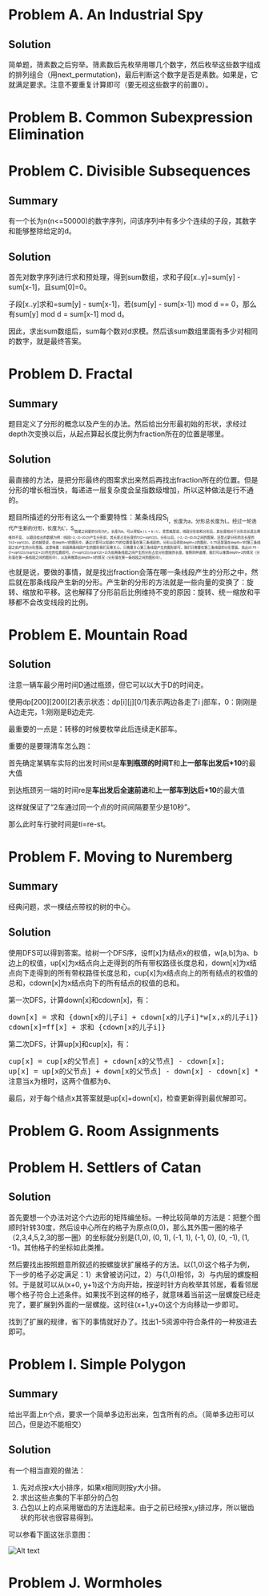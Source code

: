 # Problem A. An Industrial Spy
## Solution
简单题，筛素数之后穷举。筛素数后先枚举用哪几个数字，然后枚举这些数字组成的排列组合（用next_permutation)，最后判断这个数字是否是素数。如果是，它就满足要求。注意不要重复计算即可（要无视这些数字的前置0）。

# Problem B. Common Subexpression Elimination

# Problem C. Divisible Subsequences
## Summary
有一个长为n(n<=50000)的数字序列，问该序列中有多少个连续的子段，其数字和能够整除给定的d。
## Solution

首先对数字序列进行求和预处理，得到sum数组，求和子段[x..y]=sum[y] - sum[x-1]，且sum[0]=0。

子段[x..y]求和=sum[y] - sum[x-1]，若(sum[y] - sum[x-1]) mod d == 0，那么有sum[y] mod d = sum[x-1] mod d。

因此，求出sum数组后，sum每个数对d求模。然后该sum数组里面有多少对相同的数字，就是最终答案。

# Problem D. Fractal
## Summary
题目定义了分形的概念以及产生的办法。然后给出分形最初始的形状，求经过depth次变换以后，从起点算起长度比例为fraction所在的位置是哪里。
## Solution

最直接的方法，是把分形最终的图案求出来然后再找出fraction所在的位置。但是分形的增长相当快，每递进一层复杂度会呈指数级增加，所以这种做法是行不通的。

题目所描述的分形有这么一个重要特性：某条线段S<sub>i<sub>，长度为a，分形总长度为L。经过一轮迭代产生新的分形，长度为L'，S<sub>i<sub>首尾之间新的分形为F<sub>i</sub>，长度为b。可以得知a / L = b / L'。意思就是说，线段分形前和分形后，其长度相对于分形总长度比例维持不变。
以题目给出的数据为例：线段(-2,-2)-(0,0)产生分形前，其长度占总长度的1/(2+sqrt(2))。分形以后，(-2,-2)-(0,0)之间的图案，还是占新分形的总长度的1/(2+sqrt(2))。这也就是说，在depth=1的图形中，通过计算可以知道0.75的位置是落在第三条线段的，分形以后得到depth=2的图形，0.75还是落在depth=1时第三条线段之前产生的分形里面。这意味着：前面两条线段产生的图形我们无需关心，只需要关心第三条线段产生的图形即可。我们只需要在第三条线段的分形里面，找出(0.75 - (1+sqrt(2))/(sqrt(2)+2))所在的位置即可。(1+sqrt(2))/(sqrt(2)+2)为前两条线段之间产生的分形占总分形图案的长度。按照同样道理，我们可以推算depth=2的情况（分形落在第一条线段之间的图形中），以及再推算出depth=3的情况（分形落在第一条线段之间的图形中）。

也就是说，要做的事情，就是找出fraction会落在哪一条线段产生的分形之中，然后就在那条线段产生新的分形。产生新的分形的方法就是一些向量的变换了：旋转、缩放和平移。这也解释了分形前后比例维持不变的原因：旋转、统一缩放和平移都不会改变线段的比例。


# Problem E. Mountain Road
## Solution

注意一辆车最少用时间D通过瓶颈，但它可以以大于D的时间走。

使用dp\[200\]\[200\]\[2\]表示状态：dp\[i\]\[j\]\[0/1\]表示两边各走了i j部车，0：刚刚是A边走完，1:刚刚是B边走完.

最重要的一点是：转移的时候要枚举此后连续走K部车。

重要的是要理清车怎么跑：

首先确定某辆车实际的出发时间st是<b>车到瓶颈的时间T</b>和<b>上一部车出发后+10</b>的最大值

到达瓶颈另一端的时间re是<b>车出发后全速前进</b>和<b>上一部车到达后+10</b>的最大值

这样就保证了“2车通过同一个点的时间间隔要至少是10秒”。

那么此时车行驶时间是ti=re-st。 

# Problem F. Moving to Nuremberg
## Summary
经典问题，求一棵结点带权的树的中心。 
## Solution

使用DFS可以得到答案。给树一个DFS序，设ff[x]为结点x的权值，w[a,b]为a、b边上的权值，up[x]为x结点向上走得到的所有带权路径长度总和，down[x]为x结点向下走得到的所有带权路径长度总和，cup[x]为x结点向上的所有结点的权值的总和，cdown[x]为x结点向下的所有结点的权值的总和。

第一次DFS，计算down[x]和cdown[x]，有：
<pre>
down[x] = 求和 {down[x的儿子i] + cdown[x的儿子i]*w[x,x的儿子i]}
cdown[x]=ff[x] + 求和 {cdown[x的儿子i]}
</pre>
第二次DFS，计算up[x]和cup[x]，有：
<pre>
cup[x] = cup[x的父节点] + cdown[x的父节点] - cdown[x];
up[x] = up[x的父节点] + down[x的父节点] - down[x] - cdown[x] * e + cup[x] * e;
注意当x为根时，这两个值都为0、
</pre>
最后，对于每个结点x其答案就是up[x]+down[x]，检查更新得到最优解即可。 


# Problem G. Room Assignments
# Problem H. Settlers of Catan
## Solution
首先要想一个办法对这个六边形的矩阵编坐标。一种比较简单的方法是：把整个图顺时针转30度，然后设中心所在的格子为原点(0,0)，那么其外围一圈的格子（2,3,4,5,2,3的那一圈）的坐标就分别是(1,0), (0, 1), (-1, 1), (-1, 0), (0, -1), (1, -1)。其他格子的坐标如此类推。

然后要找出按照题意所叙述的按螺旋状扩展格子的方法。以(1,0)这个格子为例，下一步的格子必定满足：1）未曾被访问过，2）与(1,0)相邻，3）与内层的螺旋相邻。于是就可以从(x+0, y+1)这个方向开始，按逆时针方向枚举其邻居，看看邻居哪个格子符合上述条件。如果找不到这样的格子，就意味着当前这一层螺旋已经走完了，要扩展到外面的一层螺旋。这时往(x+1,y+0)这个方向移动一步即可。

找到了扩展的规律，省下的事情就好办了。找出1-5资源中符合条件的一种放进去即可。

# Problem I. Simple Polygon
## Summary
给出平面上n个点，要求一个简单多边形出来，包含所有的点。（简单多边形可以凹凸，但是边不能相交）
## Solution
有一个相当直观的做法：

1. 先对点按x大小排序，如果x相同则按y大小排。
2. 求出这些点集的下半部分的凸包
3. 凸包以上的点采用锯齿的方法连起来。由于之前已经按x,y排过序，所以锯齿状的形状也很容易得到。

可以参看下面这张示意图：

![Alt text](https://github.com/pkkj/ACM-ICPC-OJ-Code/raw/master/ACM-ICPC-Live-Archive/2009.Northwestern_Europe/2009.Northwestern_Europe.Solution_Img1.jpg "Image 1")
# Problem J. Wormholes
